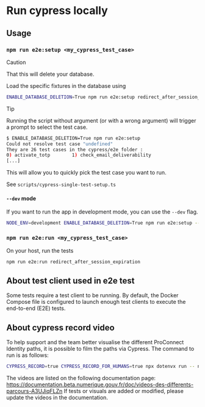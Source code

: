 # Run cypress locally

## Usage

### `npm run e2e:setup <my_cypress_test_case>`

> [!CAUTION]  
> That this will delete your database.

Load the specific fixtures in the database using

```bash
ENABLE_DATABASE_DELETION=True npm run e2e:setup redirect_after_session_expiration
```

> [!TIP]  
> Running the script without argument (or with a wrong argument) will trigger a prompt to select the test case.
>
> ```bash
> $ ENABLE_DATABASE_DELETION=True npm run e2e:setup
> Could not resolve test case "undefined"
> They are 26 test cases in the cypress/e2e folder :
> 0) activate_totp        1) check_email_deliverability
> [...]
> ```
>
> This will allow you to quickly pick the test case you want to run.

See `scripts/cypress-single-test-setup.ts`

#### `--dev` mode

If you want to run the app in development mode, you can use the `--dev` flag.

```bash
NODE_ENV=development ENABLE_DATABASE_DELETION=True npm run e2e:setup --dev redirect_after_session_expiration
```

### `npm run e2e:run <my_cypress_test_case>`

On your host, run the tests

```bash
npm run e2e:run redirect_after_session_expiration
```

## About test client used in e2e test

Some tests require a test client to be running.
By default, the Docker Compose file is configured to launch enough test clients to execute the end-to-end (E2E) tests.

## About cypress record video

To help support and the team better visualise the different ProConnect Identity paths, it is possible to film the paths via Cypress. The command to run is as follows:

```bash
CYPRESS_RECORD=true CYPRESS_RECORD_FOR_HUMANS=true npx dotenvx run -- npx cypress run --headed --spec "cypress/e2e/join_and_moderation/index.cy.ts"
```

The videos are listed on the following documentation page: https://documentation.beta.numerique.gouv.fr/doc/videos-des-differents-parcours-A3UJiqFLZn
If tests or visuals are added or modified, please update the videos in the documentation.
